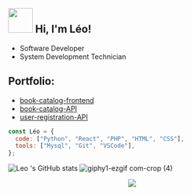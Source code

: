 ## <img src="https://media.giphy.com/media/VgCDAzcKvsR6OM0uWg/giphy.gif" width="50"> Hi, I'm Léo!

- Software Developer
- System Development Technician



  
## Portfolio:
- [book-catalog-frontend](https://github.com/LeoHeringer/book-catalog-frontend)
- [book-catalog-API](https://github.com/LeoHeringer/Catalog)
- [user-registration-API](https://github.com/LeoHeringer/user-registration-API)

```javascript
const Léo = {
  code: ["Python", "React", "PHP", "HTML", "CSS"],
  tools: ["Mysql", "Git", "VSCode"],
};

```

![Leo 's GitHub stats](https://github-readme-stats.vercel.app/api?username=leoheringer&show_icons=true&theme=dark) ![giphy1-ezgif com-crop (4)](https://github.com/LeoHeringer/leoheringer/assets/69641220/0d0b0941-7e9e-4488-a13b-a09128204d20)


<p align="center">
  <a href="https://skillicons.dev">
    <img src="https://skillicons.dev/icons?i=python,django,react,html,css,mysql,postman" />
  </a>
</p>
